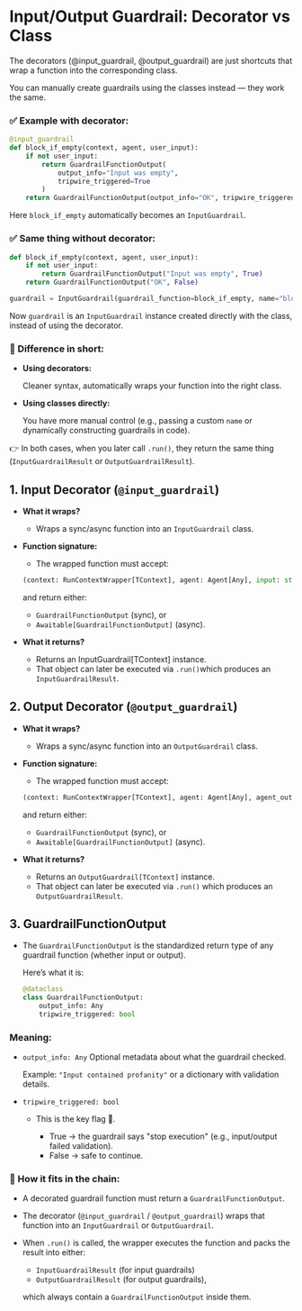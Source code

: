 # **Input/Output Guardrail: Decorator vs Class**

The decorators (@input_guardrail, @output_guardrail) are just shortcuts that wrap a function into the corresponding class.

You can manually create guardrails using the classes instead — they work the same.


### **✅ Example with decorator:**

```python
@input_guardrail
def block_if_empty(context, agent, user_input):
    if not user_input:
        return GuardrailFunctionOutput(
            output_info="Input was empty",
            tripwire_triggered=True
        )
    return GuardrailFunctionOutput(output_info="OK", tripwire_triggered=False)
```

Here `block_if_empty` automatically becomes an `InputGuardrail`.

### **✅ Same thing without decorator:**

```python
def block_if_empty(context, agent, user_input):
    if not user_input:
        return GuardrailFunctionOutput("Input was empty", True)
    return GuardrailFunctionOutput("OK", False)

guardrail = InputGuardrail(guardrail_function=block_if_empty, name="block_if_empty")
```

Now `guardrail` is an `InputGuardrail` instance created directly with the class, instead of using the decorator.

### **🔑 Difference in short:**

* **Using decorators:**
    
    Cleaner syntax, automatically wraps your function into the right class.

* **Using classes directly:**

    You have more manual control (e.g., passing a custom `name` or dynamically constructing guardrails in code).

👉 In both cases, when you later call `.run()`, they return the same thing (`InputGuardrailResult` or `OutputGuardrailResult`).


## **1. Input Decorator (`@input_guardrail`)**

* **What it wraps?**
    - Wraps a sync/async function into an `InputGuardrail` class.

* **Function signature:**
    - The wrapped function must accept:

    ```python
    (context: RunContextWrapper[TContext], agent: Agent[Any], input: str | list[TResponseInputItem])
    ```

    and return either:

    - `GuardrailFunctionOutput` (sync), or
    - `Awaitable[GuardrailFunctionOutput]` (async).

* **What it returns?**

    - Returns an InputGuardrail[TContext] instance.
    - That object can later be executed via `.run()`which produces an `InputGuardrailResult`.

## **2. Output Decorator (`@output_guardrail`)**

* **What it wraps?**

    - Wraps a sync/async function into an `OutputGuardrail` class.

* **Function signature:**

    - The wrapped function must accept:

    ```python
    (context: RunContextWrapper[TContext], agent: Agent[Any], agent_output: Any)
    ```

    and return either:

    - `GuardrailFunctionOutput` (sync), or
    - `Awaitable[GuardrailFunctionOutput]` (async).

* **What it returns?**

    - Returns an `OutputGuardrail[TContext]` instance.
    - That object can later be executed via `.run()` which produces an `OutputGuardrailResult`.


## **3. GuardrailFunctionOutput**

- The `GuardrailFunctionOutput` is the standardized return type of any guardrail function (whether input or output).

    Here’s what it is:

    ```python
    @dataclass
    class GuardrailFunctionOutput:
        output_info: Any
        tripwire_triggered: bool

    ```
### **Meaning:**
* `output_info: Any`
    Optional metadata about what the guardrail checked.

    Example: `"Input contained profanity"` or a dictionary with validation details.

* `tripwire_triggered: bool`
    
    * This is the key flag 🚨.

        - True → the guardrail says "stop execution" (e.g., input/output failed validation).
        - False → safe to continue.

### **🔑 How it fits in the chain:**

* A decorated guardrail function must return a `GuardrailFunctionOutput`.
* The decorator (`@input_guardrail` / `@output_guardrail`) wraps that function into an `InputGuardrail` or `OutputGuardrail`.
* When `.run()` is called, the wrapper executes the function and packs the result into either:

    - `InputGuardrailResult` (for input guardrails)
    - `OutputGuardrailResult` (for output guardrails),
    
    which always contain a `GuardrailFunctionOutput` inside them.
